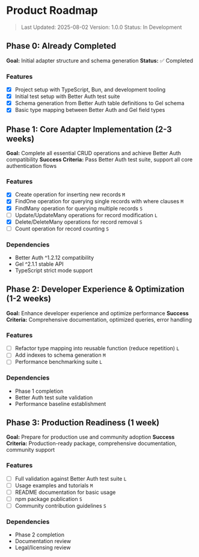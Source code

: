 # Product Roadmap

> Last Updated: 2025-08-02
> Version: 1.0.0
> Status: In Development

## Phase 0: Already Completed

**Goal:** Initial adapter structure and schema generation
**Status:** ✅ Completed

### Features

- [x] Project setup with TypeScript, Bun, and development tooling
- [x] Initial test setup with Better Auth test suite
- [x] Schema generation from Better Auth table definitions to Gel schema 
- [x] Basic type mapping between Better Auth and Gel field types

## Phase 1: Core Adapter Implementation (2-3 weeks)

**Goal:** Complete all essential CRUD operations and achieve Better Auth compatibility
**Success Criteria:** Pass Better Auth test suite, support all core authentication flows

### Features

- [x] Create operation for inserting new records `M`
- [x] FindOne operation for querying single records with where clauses `M`
- [x] FindMany operation for querying multiple records `S`
- [ ] Update/UpdateMany operations for record modification `L`
- [x] Delete/DeleteMany operations for record removal `S`
- [ ] Count operation for record counting `S`

### Dependencies

- Better Auth ^1.2.12 compatibility
- Gel ^2.1.1 stable API
- TypeScript strict mode support

## Phase 2: Developer Experience & Optimization (1-2 weeks)

**Goal:** Enhance developer experience and optimize performance
**Success Criteria:** Comprehensive documentation, optimized queries, error handling

### Features

- [ ] Refactor type mapping into reusable function (reduce repetition) `L`
- [ ] Add indexes to schema generation `M`
- [ ] Performance benchmarking suite `L`

### Dependencies

- Phase 1 completion
- Better Auth test suite validation
- Performance baseline establishment

## Phase 3: Production Readiness (1 week)

**Goal:** Prepare for production use and community adoption
**Success Criteria:** Production-ready package, comprehensive documentation, community support

### Features

- [ ] Full validation against Better Auth test suite `L`
- [ ] Usage examples and tutorials `M`
- [ ] README documentation for basic usage
- [ ] npm package publication `S`
- [ ] Community contribution guidelines `S`

### Dependencies

- Phase 2 completion
- Documentation review
- Legal/licensing review